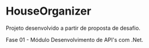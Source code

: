 # HouseOrganizer

Projeto desenvolvido a partir de proposta de desafio.

Fase 01 - Módulo Desenvolvimento de API's com .Net.
